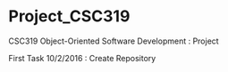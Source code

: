 # Project_CSC319
CSC319 Object-Oriented Software Development : Project 

First Task 10/2/2016 : Create Repository 
